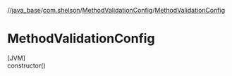 //[java_base](../../../index.md)/[com.shelson](../index.md)/[MethodValidationConfig](index.md)/[MethodValidationConfig](-method-validation-config.md)

# MethodValidationConfig

[JVM]\
constructor()
